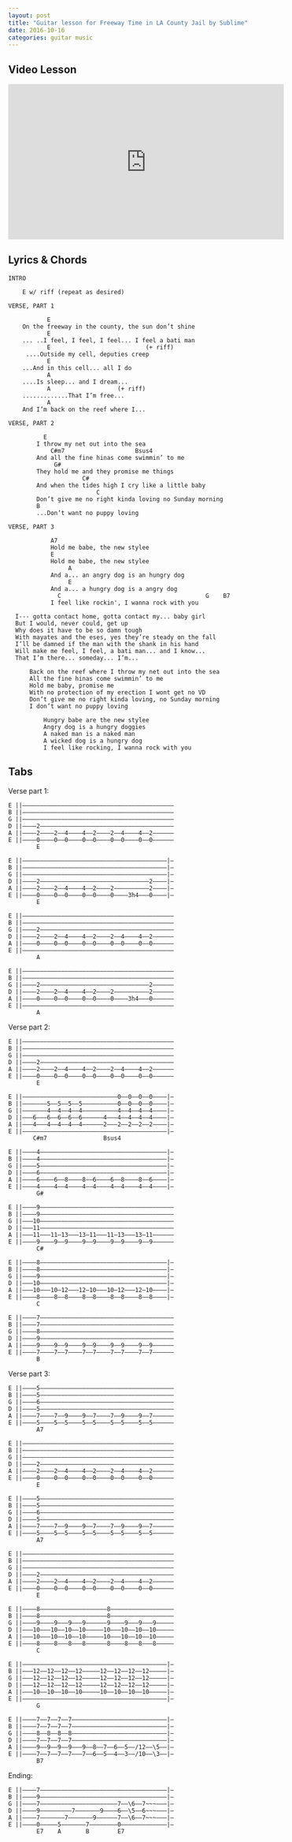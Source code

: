 ```yaml
---
layout: post
title: "Guitar lesson for Freeway Time in LA County Jail by Sublime"
date: 2016-10-16
categories: guitar music
---
```


## Video Lesson

<iframe width="560" height="315" src="https://www.youtube.com/embed/pEvcrR2m7_w" frameborder="0" allowfullscreen></iframe>

## Lyrics & Chords

    INTRO

        E w/ riff (repeat as desired)

    VERSE, PART 1

               E
        On the freeway in the county, the sun don’t shine
               E
        ... ..I feel, I feel, I feel... I feel a bati man
               E                           (+ riff)
         ....Outside my cell, deputies creep
               E                         
        ...And in this cell... all I do
               A                     
        ....Is sleep... and I dream...
               A                   (+ riff)
        .............That I’m free...
               A
        And I’m back on the reef where I...

    VERSE, PART 2

              E
            I throw my net out into the sea
                C#m7                    Bsus4
            And all the fine hinas come swimmin’ to me
                 G#
            They hold me and they promise me things
                         C#
            And when the tides high I cry like a little baby
                             C
            Don’t give me no right kinda loving no Sunday morning
            B
            ...Don’t want no puppy loving

    VERSE, PART 3

                A7
                Hold me babe, the new stylee
                E
                Hold me babe, the new stylee
                     A
                And a... an angry dog is an hungry dog
                     E
                And a... a hungry dog is a angry dog
                  C                                         G    B7
                I feel like rockin', I wanna rock with you

      I--- gotta contact home, gotta contact my... baby girl
      But I would, never could, get up
      Why does it have to be so damn tough
      With mayates and the eses, yes they’re steady on the fall
      I’ll be damned if the man with the shank in his hand
      Will make me feel, I feel, a bati man... and I know...
      That I’m there... someday... I’m...

          Back on the reef where I throw my net out into the sea
          All the fine hinas come swimmin’ to me 
          Hold me baby, promise me
          With no protection of my erection I wont get no VD
          Don’t give me no right kinda loving, no Sunday morning
          I don’t want no puppy loving

              Hungry babe are the new stylee
              Angry dog is a hungry doggies
              A naked man is a naked man
              A wicked dog is a hungry dog 
              I feel like rocking, I wanna rock with you




## Tabs

Verse part 1:

    E ||–––––––––––––––––––––––––––––––––––––––––––
    B ||–––––––––––––––––––––––––––––––––––––––––––
    G ||–––––––––––––––––––––––––––––––––––––––––––
    D ||––––2––––––––––––––––––––––––––––––––––––––
    A ||––––2––––2––4––––4––2––––2––4––––4––2––––––
    E ||––––0––––0––0––––0––0––––0––0––––0––0––––––
            E

    E ||–––––––––––––––––––––––––––––––––––––––––|–
    B ||–––––––––––––––––––––––––––––––––––––––––|–
    G ||–––––––––––––––––––––––––––––––––––––––––|–
    D ||––––2–––––––––––––––––––––––––––––––2––––|–
    A ||––––2––––2––4––––4––2––––2––––––––––2––––|–
    E ||––––0––––0––0––––0––0––––0––––3h4–––0––––|–
            E

    E ||–––––––––––––––––––––––––––––––––––––––––––
    B ||–––––––––––––––––––––––––––––––––––––––––––
    G ||––––2––––––––––––––––––––––––––––––––––––––
    D ||––––2––––2––4––––4––2––––2––4––––4––2––––––
    A ||––––0––––0––0––––0––0––––0––0––––0––0––––––
    E ||–––––––––––––––––––––––––––––––––––––––––––
            A

    E ||–––––––––––––––––––––––––––––––––––––––––––
    B ||–––––––––––––––––––––––––––––––––––––––––––
    G ||––––2–––––––––––––––––––––––––––––––2––––––
    D ||––––2––––2––4––––4––2––––2––––––––––2––––––
    A ||––––0––––0––0––––0––0––––0––––3h4–––0––––––
    E ||–––––––––––––––––––––––––––––––––––––––––––
            A

Verse part 2:

    E ||–––––––––––––––––––––––––––––––––––––––––––
    B ||–––––––––––––––––––––––––––––––––––––––––––
    G ||–––––––––––––––––––––––––––––––––––––––––––
    D ||––––2––––––––––––––––––––––––––––––––––––––
    A ||––––2––––2––4––––4––2––––2––4––––4––2––––––
    E ||––––0––––0––0––––0––0––––0––0––––0––0––––––
            E

    E ||–––––––––––––––––––––––––––0––0––0––0––––|–
    B ||–––––––5––5––5––5––––––––––0––0––0––0––––|–
    G ||–––––––4––4––4––4––––––––––4––4––4––4––––|–
    D ||–––6–––6––6––6––6––––––4–––4––4––4––4––––|–
    A ||–––4–––4––4––4––4––––––2–––2––2––2––2––––|–
    E ||–––––––––––––––––––––––––––––––––––––––––|–
           C#m7                Bsus4

    E ||––––4––––––––––––––––––––––––––––––––––––|–
    B ||––––4––––––––––––––––––––––––––––––––––––|–
    G ||––––5––––––––––––––––––––––––––––––––––––|–
    D ||––––6––––––––––––––––––––––––––––––––––––|–
    A ||––––6––––6––8––––8––6––––6––8––––8––6––––|–
    E ||––––4––––4––4––––4––4––––4––4––––4––4––––|–
            G#

    E ||––––9––––––––––––––––––––––––––––––––––––––
    B ||––––9––––––––––––––––––––––––––––––––––––––
    G ||–––10––––––––––––––––––––––––––––––––––––––
    D ||–––11––––––––––––––––––––––––––––––––––––––
    A ||–––11–––11–13–––13–11–––11–13–––13–11––––––
    E ||––––9––––9––9––––9––9––––9––9––––9––9––––––
            C#

    E ||––––8––––––––––––––––––––––––––––––––––––|–
    B ||––––8––––––––––––––––––––––––––––––––––––|–
    G ||––––9––––––––––––––––––––––––––––––––––––|–
    D ||–––10––––––––––––––––––––––––––––––––––––|–
    A ||–––10–––10–12–––12–10–––10–12–––12–10––––|–
    E ||––––8––––8––8––––8––8––––8––8––––8––8––––|–
            C

    E ||––––7––––––––––––––––––––––––––––––––––––––
    B ||––––7––––––––––––––––––––––––––––––––––––––
    G ||––––8––––––––––––––––––––––––––––––––––––––
    D ||––––9––––––––––––––––––––––––––––––––––––––
    A ||––––9––––9––9––––9––9––––9––9––––9––9––––––
    E ||––––7––––7––7––––7––7––––7––7––––7––7––––––
            B

Verse part 3:

    E ||––––5––––––––––––––––––––––––––––––––––––––
    B ||––––5––––––––––––––––––––––––––––––––––––––
    G ||––––6––––––––––––––––––––––––––––––––––––––
    D ||––––5––––––––––––––––––––––––––––––––––––––
    A ||––––7––––7––9––––9––7––––7––9––––9––7––––––
    E ||––––5––––5––5––––5––5––––5––5––––5––5––––––
            A7

    E ||–––––––––––––––––––––––––––––––––––––––––––
    B ||–––––––––––––––––––––––––––––––––––––––––––
    G ||–––––––––––––––––––––––––––––––––––––––––––
    D ||––––2––––––––––––––––––––––––––––––––––––––
    A ||––––2––––2––4––––4––2––––2––4––––4––2––––––
    E ||––––0––––0––0––––0––0––––0––0––––0––0––––––
            E

    E ||––––5––––––––––––––––––––––––––––––––––––––
    B ||––––5––––––––––––––––––––––––––––––––––––––
    G ||––––6––––––––––––––––––––––––––––––––––––––
    D ||––––5––––––––––––––––––––––––––––––––––––––
    A ||––––7––––7––9––––9––7––––7––9––––9––7––––––
    E ||––––5––––5––5––––5––5––––5––5––––5––5––––––
            A7

    E ||–––––––––––––––––––––––––––––––––––––––––––
    B ||–––––––––––––––––––––––––––––––––––––––––––
    G ||–––––––––––––––––––––––––––––––––––––––––––
    D ||––––2––––––––––––––––––––––––––––––––––––––
    A ||––––2––––2––4––––4––2––––2––4––––4––2––––––
    E ||––––0––––0––0––––0––0––––0––0––––0––0––––––
            E

    E ||––––8–––––––––––––––––––8––––––––––––––––––
    B ||––––8–––––––––––––––––––8––––––––––––––––––
    G ||––––9––––9–––9–––9––––––9––––9–––9–––9–––––
    D ||–––10–––10––10––10–––––10–––10––10––10–––––
    A ||–––10–––10––10––10–––––10–––10––10––10–––––
    E ||––––8––––8–––8–––8––––––8––––8–––8–––8–––––
            C

    E ||–––––––––––––––––––––––––––––––––––––––––|–
    B ||–––12––12––12––12–––––12––12––12––12–––––|–
    G ||–––12––12––12––12–––––12––12––12––12–––––|–
    D ||–––12––12––12––12–––––12––12––12––12–––––|–
    A ||–––10––10––10––10–––––10––10––10––10–––––|–
    E ||–––––––––––––––––––––––––––––––––––––––––|–
            G

    E ||––––7––7––7––7–––––––––––––––––––––––––––|–
    B ||––––7––7––7––7–––––––––––––––––––––––––––|–
    G ||––––8––8––8––8–––––––––––––––––––––––––––|–
    D ||––––7––7––7––7–––––––––––––––––––––––––––|–
    A ||––––9––9––9––9–––9––8––7––6––5––/12––\5––|–
    E ||––––7––7––7––7–––7––6––5––4––3––/10––\3––|–
            B7

Ending:

    E ||––––7––––––––––––––––––––––––––––––––––––|–
    B ||––––9––––––––––––––––––––––––––––––––––––|–
    G ||––––7––––––––––––––––––––––7––\6––7~~~–––|–
    D ||––––9–––––––––7–––––––9––––6––\5––6~~~–––|–
    A ||––––7–––––––7–––––––9––––––7––\6––7~~~–––|–
    E ||––––0–––––5–––––––7––––––––0–––––––––––––|–
            E7    A       B        E7
